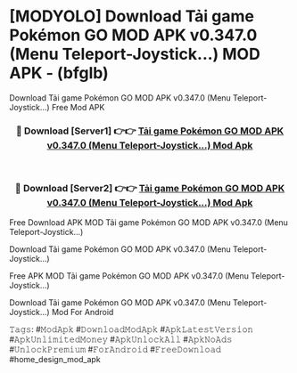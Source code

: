 # [MODYOLO] Download Tải game Pokémon GO MOD APK v0.347.0 (Menu Teleport-Joystick...) MOD APK - (bfglb)
Download Tải game Pokémon GO MOD APK v0.347.0 (Menu Teleport-Joystick...) Free Mod APK

<div align="center">
<h3>🔴 Download [Server1] 👉👉 <a href="https://apk-comot.site?title=Tải_game_Pokémon_GO_MOD_APK_v0.347.0_(Menu_Teleport-Joystick...)">Tải game Pokémon GO MOD APK v0.347.0 (Menu Teleport-Joystick...) Mod Apk</a></h3><br>

<h3>🔴 Download [Server2] 👉👉 <a href="https://apk-comot.site?title=Tải_game_Pokémon_GO_MOD_APK_v0.347.0_(Menu_Teleport-Joystick...)">Tải game Pokémon GO MOD APK v0.347.0 (Menu Teleport-Joystick...) Mod Apk</a></h3>
</div>


Free Download APK MOD Tải game Pokémon GO MOD APK v0.347.0 (Menu Teleport-Joystick...)

Download Tải game Pokémon GO MOD APK v0.347.0 (Menu Teleport-Joystick...) 

Free APK MOD Tải game Pokémon GO MOD APK v0.347.0 (Menu Teleport-Joystick...) 

Download Tải game Pokémon GO MOD APK v0.347.0 (Menu Teleport-Joystick...) Mod For Android

𝚃𝚊𝚐𝚜: #𝙼𝚘𝚍𝙰𝚙𝚔 #𝙳𝚘𝚠𝚗𝚕𝚘𝚊𝚍𝙼𝚘𝚍𝙰𝚙𝚔 #𝙰𝚙𝚔𝙻𝚊𝚝𝚎𝚜𝚝𝚅𝚎𝚛𝚜𝚒𝚘𝚗 #𝙰𝚙𝚔𝚄𝚗𝚕𝚒𝚖𝚒𝚝𝚎𝚍𝙼𝚘𝚗𝚎𝚢 #𝙰𝚙𝚔𝚄𝚗𝚕𝚘𝚌𝚔𝙰𝚕𝚕 #𝙰𝚙𝚔𝙽𝚘𝙰𝚍𝚜 #𝚄𝚗𝚕𝚘𝚌𝚔𝙿𝚛𝚎𝚖𝚒𝚞𝚖 #𝙵𝚘𝚛𝙰𝚗𝚍𝚛𝚘𝚒𝚍 #𝙵𝚛𝚎𝚎𝙳𝚘𝚠𝚗𝚕𝚘𝚊𝚍 #home_design_mod_apk